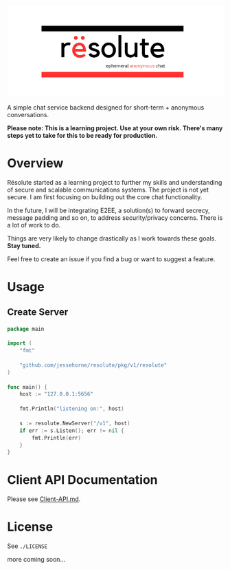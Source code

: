 ![Resolute Logo](./assets/logo-wide.png)

A simple chat service backend designed for short-term + anonymous conversations.

**Please note: This is a learning project. Use at your own risk. There's many steps yet to take for this to be ready for production.**

# Overview

Rësolute started as a learning project to further my skills and understanding of secure and scalable communications systems. The project is not yet secure. I am first focusing on building out the core chat functionality.

In the future, I will be integrating E2EE, a solution(s) to forward secrecy, message padding and so on, to address security/privacy concerns. There is a lot of work to do.

Things are very likely to change drastically as I work towards these goals. **Stay tuned.**

Feel free to create an issue if you find a bug or want to suggest a feature.


# Usage

## Create Server

```go
package main

import (
	"fmt"

	"github.com/jessehorne/resolute/pkg/v1/resolute"
)

func main() {
	host := "127.0.0.1:5656"
	
	fmt.Println("listening on:", host)
	
	s := resolute.NewServer("/v1", host)
	if err := s.Listen(); err != nil {
		fmt.Println(err)
	}
}

```

# Client API Documentation

Please see [Client-API.md](./Client-API.md).

# License

See `./LICENSE`

more coming soon...
